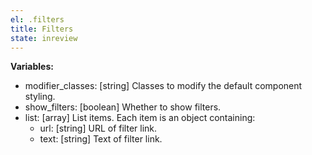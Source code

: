```yaml
---
el: .filters
title: Filters
state: inreview
---
```


__Variables:__
* modifier_classes: [string] Classes to modify the default component styling.
* show_filters: [boolean] Whether to show filters.
* list: [array] List items. Each item is an object containing:
  * url: [string] URL of filter link.
  * text: [string] Text of filter link.
